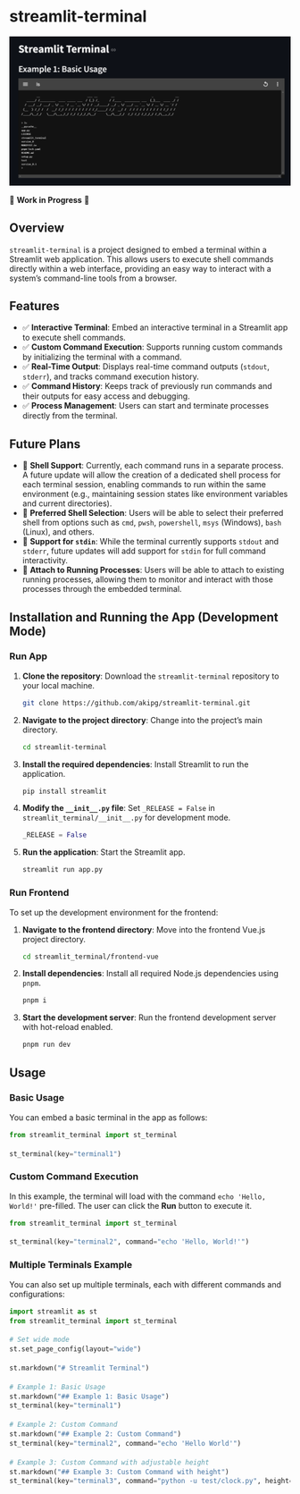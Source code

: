 # streamlit-terminal

![](example1.png)

🚧 **Work in Progress** 🚧

## Overview

`streamlit-terminal` is a project designed to embed a terminal within a Streamlit web application. This allows users to execute shell commands directly within a web interface, providing an easy way to interact with a system’s command-line tools from a browser.

## Features

- ✅ **Interactive Terminal**: Embed an interactive terminal in a Streamlit app to execute shell commands.
- ✅ **Custom Command Execution**: Supports running custom commands by initializing the terminal with a command.
- ✅ **Real-Time Output**: Displays real-time command outputs (`stdout`, `stderr`), and tracks command execution history.
- ✅ **Command History**: Keeps track of previously run commands and their outputs for easy access and debugging.
- ✅ **Process Management**: Users can start and terminate processes directly from the terminal.

## Future Plans

- 🚧 **Shell Support**: Currently, each command runs in a separate process. A future update will allow the creation of a dedicated shell process for each terminal session, enabling commands to run within the same environment (e.g., maintaining session states like environment variables and current directories).
- 🚧 **Preferred Shell Selection**: Users will be able to select their preferred shell from options such as `cmd`, `pwsh`, `powershell`, `msys` (Windows), `bash` (Linux), and others.
- 🚧 **Support for `stdin`**: While the terminal currently supports `stdout` and `stderr`, future updates will add support for `stdin` for full command interactivity.
- 🚧 **Attach to Running Processes**: Users will be able to attach to existing running processes, allowing them to monitor and interact with those processes through the embedded terminal.

## Installation and Running the App (Development Mode)

### Run App

1. **Clone the repository**: Download the `streamlit-terminal` repository to your local machine.
    ```bash
    git clone https://github.com/akipg/streamlit-terminal.git
    ```

2. **Navigate to the project directory**: Change into the project’s main directory.
    ```bash
    cd streamlit-terminal
    ```

3. **Install the required dependencies**: Install Streamlit to run the application.
    ```bash
    pip install streamlit
    ```

4. **Modify the `__init__.py` file**: Set `_RELEASE = False` in `streamlit_terminal/__init__.py` for development mode.
    ```python
    _RELEASE = False
    ```

5. **Run the application**: Start the Streamlit app.
    ```bash
    streamlit run app.py

### Run Frontend

To set up the development environment for the frontend:

1. **Navigate to the frontend directory**: Move into the frontend Vue.js project directory.
    ```bash
    cd streamlit_terminal/frontend-vue
    ```

2. **Install dependencies**: Install all required Node.js dependencies using `pnpm`.
    ```bash
    pnpm i
    ```

3. **Start the development server**: Run the frontend development server with hot-reload enabled.
    ```bash
    pnpm run dev
    ```

## Usage

### Basic Usage

You can embed a basic terminal in the app as follows:

```python
from streamlit_terminal import st_terminal

st_terminal(key="terminal1")
```

### Custom Command Execution

In this example, the terminal will load with the command `echo 'Hello, World!'` pre-filled. The user can click the **Run** button to execute it.

```python
from streamlit_terminal import st_terminal

st_terminal(key="terminal2", command="echo 'Hello, World!'")
```

### Multiple Terminals Example

You can also set up multiple terminals, each with different commands and configurations:

```python
import streamlit as st
from streamlit_terminal import st_terminal

# Set wide mode
st.set_page_config(layout="wide")

st.markdown("# Streamlit Terminal")

# Example 1: Basic Usage
st.markdown("## Example 1: Basic Usage")
st_terminal(key="terminal1")

# Example 2: Custom Command
st.markdown("## Example 2: Custom Command")
st_terminal(key="terminal2", command="echo 'Hello World'")

# Example 3: Custom Command with adjustable height
st.markdown("## Example 3: Custom Command with height")
st_terminal(key="terminal3", command="python -u test/clock.py", height=600)
```

